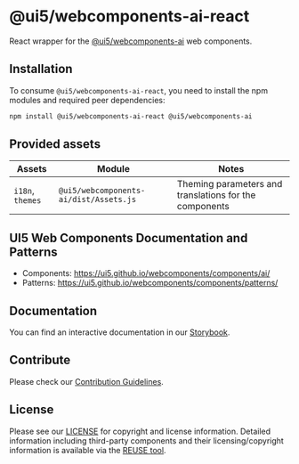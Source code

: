 # @ui5/webcomponents-ai-react

React wrapper for the [@ui5/webcomponents-ai](https://ui5.github.io/webcomponents/components/ai/) web components.

## Installation

To consume `@ui5/webcomponents-ai-react`, you need to install the npm modules and required peer dependencies:

```bash
npm install @ui5/webcomponents-ai-react @ui5/webcomponents-ai
```

## Provided assets

| Assets           | Module                                 | Notes                                                  |
| ---------------- | -------------------------------------- | ------------------------------------------------------ |
| `i18n`, `themes` | `@ui5/webcomponents-ai/dist/Assets.js` | Theming parameters and translations for the components |

## UI5 Web Components Documentation and Patterns

- Components: https://ui5.github.io/webcomponents/components/ai/
- Patterns: https://ui5.github.io/webcomponents/components/patterns/

## Documentation

You can find an interactive documentation in our [Storybook](https://ui5.github.io/webcomponents-react/).

## Contribute

Please check our [Contribution Guidelines](https://github.com/UI5/webcomponents-react/blob/main/CONTRIBUTING.md).

## License

Please see our [LICENSE](https://github.com/UI5/webcomponents-react/blob/main/LICENSE) for copyright and license information.
Detailed information including third-party components and their licensing/copyright information is available via the [REUSE tool](https://api.reuse.software/info/github.com/UI5/webcomponents-react).

